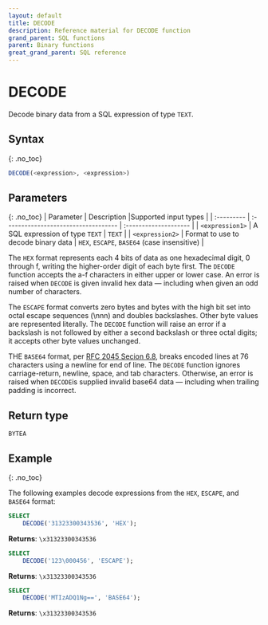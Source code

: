 ```yaml
---
layout: default
title: DECODE
description: Reference material for DECODE function
grand_parent: SQL functions
parent: Binary functions
great_grand_parent: SQL reference
---
```


# DECODE

Decode binary data from a SQL expression of type `TEXT`.

## Syntax
{: .no_toc}

```sql
DECODE(<expression>, <expression>)
```

## Parameters 
{: .no_toc}
| Parameter | Description                         |Supported input types |
| :--------- | :----------------------------------- | :-------------------- |
| `<expression1>`  | A SQL expression of type `TEXT` | `TEXT` |
| `<expression2>` | Format to use to decode binary data | `HEX`, `ESCAPE`, `BASE64` (case insensitive) |   

The `HEX` format represents each 4 bits of data as one hexadecimal digit, 0 through f, writing the higher-order digit of each byte first. The `DECODE` function accepts the a-f characters in either upper or lower case. An error is raised when `DECODE` is given invalid hex data — including when given an odd number of characters.

The `ESCAPE` format converts zero bytes and bytes with the high bit set into octal escape sequences (\nnn) and doubles backslashes. Other byte values are represented literally. The `DECODE` function will raise an error if a backslash is not followed by either a second backslash or three octal digits; it accepts other byte values unchanged.

THE `BASE64` format, per [RFC 2045 Secion 6.8](https://www.rfc-editor.org/rfc/rfc2045#section-6.8), breaks encoded lines at 76 characters using a newline for end of line. The `DECODE` function ignores carriage-return, newline, space, and tab characters. Otherwise, an error is raised when `DECODE`is supplied invalid base64 data — including when trailing padding is incorrect.

## Return type
`BYTEA`

## Example
{: .no_toc}

The following examples decode expressions from the `HEX`, `ESCAPE`, and `BASE64` format:

```sql
SELECT
	DECODE('31323300343536', 'HEX');
```

**Returns**: `\x31323300343536`


```sql
SELECT
	DECODE('123\000456', 'ESCAPE');
```

**Returns**: `\x31323300343536`


```sql
SELECT
	DECODE('MTIzADQ1Ng==', 'BASE64');
```

**Returns**: `\x31323300343536`
